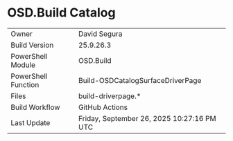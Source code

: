 ﻿# OSD.Build Catalog

| | |
|-|-|
| Owner | David Segura |
| Build Version | 25.9.26.3 |
| PowerShell Module | OSD.Build |
| PowerShell Function | Build-OSDCatalogSurfaceDriverPage |
| Files | build-driverpage.* |
| Build Workflow | GitHub Actions |
| Last Update | Friday, September 26, 2025 10:27:16 PM UTC |
